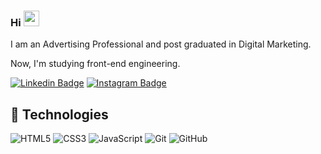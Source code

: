 ### Hi <img src="https://media.giphy.com/media/hvRJCLFzcasrR4ia7z/giphy.gif" width="25px">

I am an Advertising Professional and post graduated in Digital Marketing.

Now, I'm studying front-end engineering.

[![Linkedin Badge](https://img.shields.io/badge/-Linkedin-blue?style=flat-square&logo=Linkedin&logoColor=white&link=https://www.linkedin.com/in/rebeccanayala/)](https://www.linkedin.com/in/rebeccanayala/)
[![Instagram Badge](https://img.shields.io/badge/-Instagram-purple?style=flat-square&logo=instagram&logoColor=white&link=https://www.instagram.com/rebeccanayala/?hl=pt-br)](https://instagram.com/rebeccanayala)

## 🚀 Technologies
![HTML5](https://img.shields.io/badge/-HTML5-E34F26?style=flat-square&logo=html5&logoColor=white)
![CSS3](https://img.shields.io/badge/-CSS3-1572B6?style=flat-square&logo=css3)
![JavaScript](https://img.shields.io/badge/-JavaScript-black?style=flat-square&logo=javascript)
![Git](https://img.shields.io/badge/-Git-black?style=flat-square&logo=git)
![GitHub](https://img.shields.io/badge/-GitHub-181717?style=flat-square&logo=github)



